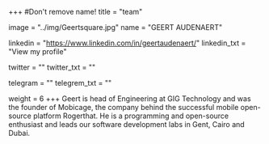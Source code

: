 +++
#Don't remove name!
title = "team"

image = "../img/Geertsquare.jpg"
name = "GEERT AUDENAERT"

linkedin = "https://www.linkedin.com/in/geertaudenaert/"
linkedin_txt = "View my profile"

twitter = ""
twitter_txt = ""

telegram = ""
telegrem_txt = ""

weight = 6
+++
Geert is head of Engineering at GIG Technology and was the founder of Mobicage, the company behind the successful mobile open-source platform Rogerthat. He is a programming and open-source enthusiast and leads our software development labs in Gent, Cairo and Dubai.  
